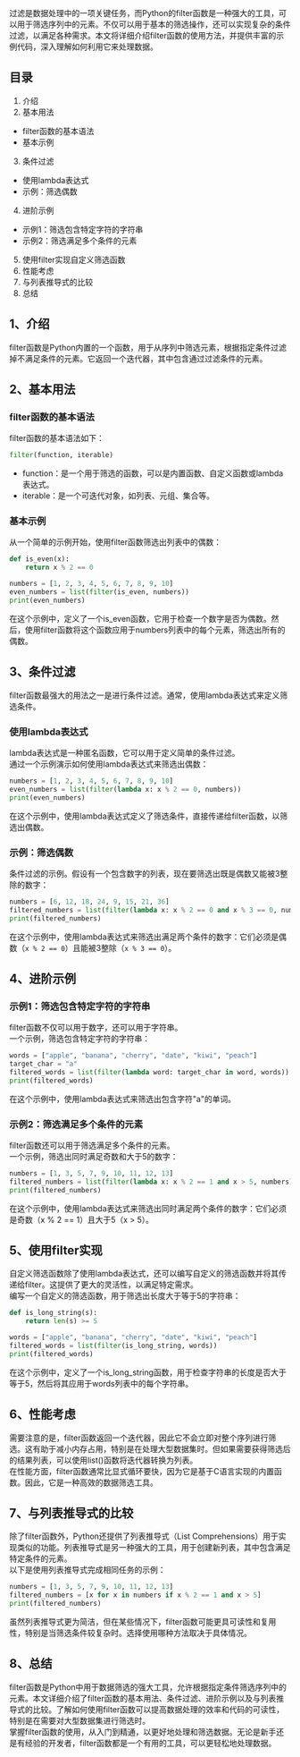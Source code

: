 过滤是数据处理中的一项关键任务，而Python的filter函数是一种强大的工具，可以用于筛选序列中的元素。不仅可以用于基本的筛选操作，还可以实现复杂的条件过滤，以满足各种需求。本文将详细介绍filter函数的使用方法，并提供丰富的示例代码，深入理解如何利用它来处理数据。
<a name="yuJPz"></a>
## 目录

1. 介绍
2. 基本用法
- filter函数的基本语法
- 基本示例
3. 条件过滤
- 使用lambda表达式
- 示例：筛选偶数
4. 进阶示例
- 示例1：筛选包含特定字符的字符串
- 示例2：筛选满足多个条件的元素
5. 使用filter实现自定义筛选函数
6. 性能考虑
7. 与列表推导式的比较
8. 总结
<a name="WtHxR"></a>
## 1、介绍
filter函数是Python内置的一个函数，用于从序列中筛选元素，根据指定条件过滤掉不满足条件的元素。它返回一个迭代器，其中包含通过过滤条件的元素。
<a name="XPnfs"></a>
## 2、基本用法
<a name="QFAuD"></a>
### filter函数的基本语法
filter函数的基本语法如下：
```python
filter(function, iterable)
```

- function：是一个用于筛选的函数，可以是内置函数、自定义函数或lambda表达式。
- iterable：是一个可迭代对象，如列表、元组、集合等。
<a name="IvFYJ"></a>
### 基本示例
从一个简单的示例开始，使用filter函数筛选出列表中的偶数：
```python
def is_even(x):
    return x % 2 == 0

numbers = [1, 2, 3, 4, 5, 6, 7, 8, 9, 10]
even_numbers = list(filter(is_even, numbers))
print(even_numbers)
```
在这个示例中，定义了一个is_even函数，它用于检查一个数字是否为偶数。然后，使用filter函数将这个函数应用于numbers列表中的每个元素，筛选出所有的偶数。
<a name="AJgrj"></a>
## 3、条件过滤
filter函数最强大的用法之一是进行条件过滤。通常，使用lambda表达式来定义筛选条件。
<a name="js75k"></a>
### 使用lambda表达式
lambda表达式是一种匿名函数，它可以用于定义简单的条件过滤。<br />通过一个示例演示如何使用lambda表达式来筛选出偶数：
```python
numbers = [1, 2, 3, 4, 5, 6, 7, 8, 9, 10]
even_numbers = list(filter(lambda x: x % 2 == 0, numbers))
print(even_numbers)
```
在这个示例中，使用lambda表达式定义了筛选条件，直接传递给filter函数，以筛选出偶数。
<a name="TBaCB"></a>
### 示例：筛选偶数
条件过滤的示例。假设有一个包含数字的列表，现在要筛选出既是偶数又能被3整除的数字：
```python
numbers = [6, 12, 18, 24, 9, 15, 21, 36]
filtered_numbers = list(filter(lambda x: x % 2 == 0 and x % 3 == 0, numbers))
print(filtered_numbers)
```
在这个示例中，使用lambda表达式来筛选出满足两个条件的数字：它们必须是偶数（`x % 2 == 0`）且能被3整除（`x % 3 == 0`）。
<a name="yRzXd"></a>
## 4、进阶示例
<a name="REfHV"></a>
### 示例1：筛选包含特定字符的字符串
filter函数不仅可以用于数字，还可以用于字符串。<br />一个示例，筛选包含特定字符的字符串：
```python
words = ["apple", "banana", "cherry", "date", "kiwi", "peach"]
target_char = "a"
filtered_words = list(filter(lambda word: target_char in word, words))
print(filtered_words)
```
在这个示例中，使用lambda表达式来筛选出包含字符"a"的单词。
<a name="TVTjR"></a>
### 示例2：筛选满足多个条件的元素
filter函数还可以用于筛选满足多个条件的元素。<br />一个示例，筛选出同时满足奇数和大于5的数字：
```python
numbers = [1, 3, 5, 7, 9, 10, 11, 12, 13]
filtered_numbers = list(filter(lambda x: x % 2 == 1 and x > 5, numbers))
print(filtered_numbers)
```
在这个示例中，使用lambda表达式来筛选出同时满足两个条件的数字：它们必须是奇数（x % 2 == 1）且大于5（x > 5）。
<a name="Nkzco"></a>
## 5、使用filter实现
自定义筛选函数除了使用lambda表达式，还可以编写自定义的筛选函数并将其传递给filter。这提供了更大的灵活性，以满足特定需求。<br />编写一个自定义的筛选函数，用于筛选出长度大于等于5的字符串：
```python
def is_long_string(s):
    return len(s) >= 5

words = ["apple", "banana", "cherry", "date", "kiwi", "peach"]
filtered_words = list(filter(is_long_string, words))
print(filtered_words)
```
在这个示例中，定义了一个is_long_string函数，用于检查字符串的长度是否大于等于5，然后将其应用于words列表中的每个字符串。
<a name="cWBX5"></a>
## 6、性能考虑
需要注意的是，filter函数返回一个迭代器，因此它不会立即对整个序列进行筛选。这有助于减小内存占用，特别是在处理大型数据集时。但如果需要获得筛选后的结果列表，可以使用list()函数将迭代器转换为列表。<br />在性能方面，filter函数通常比显式循环要快，因为它是基于C语言实现的内置函数。因此，它是一种高效的数据筛选工具。
<a name="zM2Hn"></a>
## 7、与列表推导式的比较
除了filter函数外，Python还提供了列表推导式（List Comprehensions）用于实现类似的功能。列表推导式是另一种强大的工具，用于创建新列表，其中包含满足特定条件的元素。<br />以下是使用列表推导式完成相同任务的示例：
```python
numbers = [1, 3, 5, 7, 9, 10, 11, 12, 13]
filtered_numbers = [x for x in numbers if x % 2 == 1 and x > 5]
print(filtered_numbers)
```
虽然列表推导式更为简洁，但在某些情况下，filter函数可能更具可读性和复用性，特别是当筛选条件较复杂时。选择使用哪种方法取决于具体情况。
<a name="b7Ful"></a>
## 8、总结
filter函数是Python中用于数据筛选的强大工具，允许根据指定条件筛选序列中的元素。本文详细介绍了filter函数的基本用法、条件过滤、进阶示例以及与列表推导式的比较。了解如何使用filter函数可以提高数据处理的效率和代码的可读性，特别是在需要对大型数据集进行筛选时。<br />掌握filter函数的使用，从入门到精通，以更好地处理和筛选数据。无论是新手还是有经验的开发者，filter函数都是一个有用的工具，可以更轻松地处理数据。
